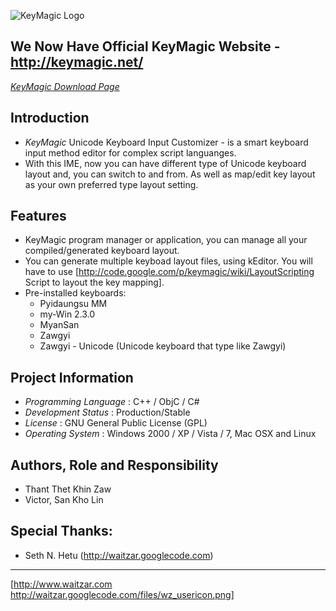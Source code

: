 ![KeyMagic Logo](http://sites.google.com/site/thantthetkz/key.png)

## We Now Have Official KeyMagic Website - http://keymagic.net/


*[KeyMagic Download Page](http://keymagic.net/downloads/)*

## Introduction

  * *KeyMagic* Unicode Keyboard Input Customizer - is a smart keyboard input method editor for complex script languanges.
  * With this IME, now you can have different type of Unicode keyboard layout and, you can switch to and from. As well as map/edit key layout as your own preferred type layout setting.

## Features

  * KeyMagic program manager or application, you can manage all your compiled/generated keyboard layout.
  * You can generate multiple keyboad layout files, using kEditor. You will have to use [http://code.google.com/p/keymagic/wiki/LayoutScripting Script to layout the key mapping].
  * Pre-installed keyboards:
    - Pyidaungsu MM
    - my-Win 2.3.0
    - MyanSan
    - Zawgyi
    - Zawgyi - Unicode (Unicode keyboard that type like Zawgyi)

## Project Information

 * *Programming Language* : C++ / ObjC / C#
 * *Development Status* : Production/Stable
 * *License* : GNU General Public License (GPL)
 * *Operating System* : Windows 2000 / XP / Vista / 7, Mac OSX and Linux

## Authors, Role and Responsibility

  * Thant Thet Khin Zaw
  * Victor, San Kho Lin

## Special Thanks:
  * Seth N. Hetu (http://waitzar.googlecode.com)

----
[http://www.waitzar.com http://waitzar.googlecode.com/files/wz_usericon.png]
